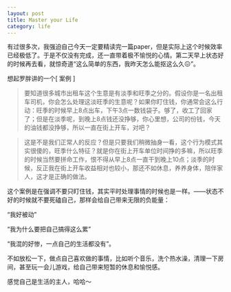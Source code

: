 ```yaml
---
layout: post
title: Master your Life
category: life
---
```


有过很多次，我强迫自己今天一定要精读完一篇paper，但是实际上这个时候效率已经极低了。于是不仅没有完成，还一直带着极不愉悦的心情。第二天早上状态好的时候再去看，就惊奇道“这么简单的东西，我昨天怎么能抠这么久😖”。

想起罗胖讲的一个[ 案例 ]
>要知道很多城市出租车这个生意是有淡季和旺季之分的。假设你是一名出租车司机，你会怎么处理这淡旺季的生意呢？如果你盯住钱，你通常会这么行动：旺季的时候早上8点出车，下午3点一数钱袋子。够了，收工了回家了；但是在淡季呢，到晚上8点钱还没挣够，你心里想，公司的份钱，今天的油钱都没挣够，所以一直在街上开车，对吧？

>这是不是我们正常人的反应？但是只要我们稍微抽身一看，这个行为模式其实很傻的，旺季什么特征？就是你在街上开车单位时间挣的多嘛，所以旺季的时候当然要拼命工作，恨不得从早上8点一直干到晚上10点；淡季的时候，反正我在街上开车收益相对也较小，那还不如休息，养养身体，陪伴家人，这才是正确的做法。

这个案例是在强调不要只盯住钱，其实平时处理事情的时候也是一样。——状态不好的时候就不要死磕自己，那样会给自己带来无限的负能量：

“我好被动”

“我为什么要把自己搞得这么累”

“我混的好惨，一点自己的生活都没有”。

不如放松一下，做点自己喜欢做的事情，比如听个音乐，洗个热水澡，清理一下房间，甚至玩一会儿游戏，给自己带来短暂的休息和愉悦感。

感觉自己是生活的主人，哈哈～

